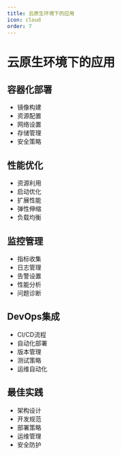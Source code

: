 ```yaml
---
title: 云原生环境下的应用
icon: cloud
order: 7
---
```


# 云原生环境下的应用

## 容器化部署
- 镜像构建
- 资源配置
- 网络设置
- 存储管理
- 安全策略

## 性能优化
- 资源利用
- 启动优化
- 扩展性能
- 弹性伸缩
- 负载均衡

## 监控管理
- 指标收集
- 日志管理
- 告警设置
- 性能分析
- 问题诊断

## DevOps集成
- CI/CD流程
- 自动化部署
- 版本管理
- 测试策略
- 运维自动化

## 最佳实践
- 架构设计
- 开发规范
- 部署策略
- 运维管理
- 安全防护
